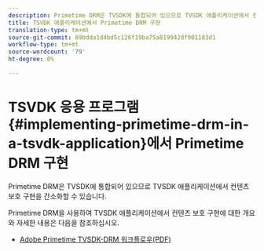 ```yaml
---
description: Primetime DRM은 TVSDK에 통합되어 있으므로 TVSDK 애플리케이션에서 컨텐츠 보호 구현을 간소화할 수 있습니다.
title: TSVDK 애플리케이션에서 Primetime DRM 구현
translation-type: tm+mt
source-git-commit: 89bdda1d4bd5c126f19ba75a819942df901183d1
workflow-type: tm+mt
source-wordcount: '79'
ht-degree: 0%

---
```



# TSVDK 응용 프로그램 {#implementing-primetime-drm-in-a-tsvdk-application}에서 Primetime DRM 구현

Primetime DRM은 TVSDK에 통합되어 있으므로 TVSDK 애플리케이션에서 컨텐츠 보호 구현을 간소화할 수 있습니다.

Primetime DRM을 사용하여 TVSDK 애플리케이션에서 컨텐츠 보호 구현에 대한 개요와 자세한 내용은 다음을 참조하십시오.

* [Adobe Primetime TVSDK-DRM 워크플로우(PDF)](https://helpx.adobe.com/content/dam/help/en/primetime/drm/drm_tvsdk_drm_workflow.pdf)